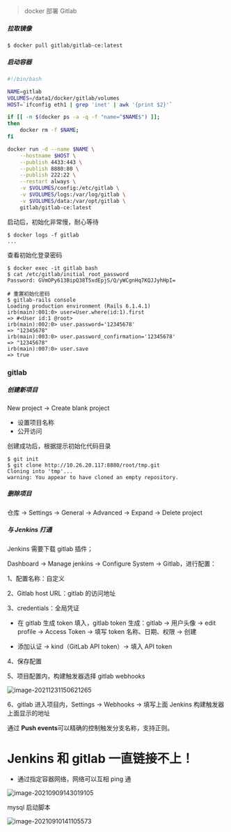 >  docker 部署 Gitlab



##### 拉取镜像

```shell
$ docker pull gitlab/gitlab-ce:latest
```



##### 启动容器

```bash 
#!/bin/bash

NAME=gitlab
VOLUMES=/data1/docker/gitlab/volumes
HOST=`ifconfig eth1 | grep 'inet' | awk '{print $2}'`

if [[ -n $(docker ps -a -q -f "name=^$NAME$") ]];
then
    docker rm -f $NAME;
fi

docker run -d --name $NAME \
    --hostname $HOST \
    --publish 4433:443 \
    --publish 8880:80 \
    --publish 222:22 \
    --restart always \
    -v $VOLUMES/config:/etc/gitlab \
    -v $VOLUMES/logs:/var/log/gitlab \
    -v $VOLUMES/data:/var/opt/gitlab \
    gitlab/gitlab-ce:latest  
```

启动后，初始化非常慢，耐心等待

```shell
$ docker logs -f gitlab
...
```

查看初始化登录密码

```shell
$ docker exec -it gitlab bash
$ cat /etc/gitlab/initial_root_password
Password: GVmOPy613BipQ38T5xdEpjS/Q/yWCgnHq7KQJJyhHpI=

# 重置初始化密码
$ gitlab-rails console
Loading production environment (Rails 6.1.4.1)
irb(main):001:0> user=User.where(id:1).first
=> #<User id:1 @root>
irb(main):002:0> user.password='12345678'
=> "12345678"
irb(main):003:0> user.password_confirmation='12345678'
=> "12345678"
irb(main):007:0> user.save
=> true
```



### gitlab

##### 创建新项目

 New project -> Create blank project    

- 设置项目名称
- 公开访问

创建成功后，根据提示初始化代码目录

```shell
$ git init
$ git clone http://10.26.20.117:8880/root/tmp.git
Cloning into 'tmp'...
warning: You appear to have cloned an empty repository.
```



##### 删除项目

仓库 -> Settings -> General -> Advanced -> Expand -> Delete project



##### 与 Jenkins 打通

Jenkins 需要下载 gitlab 插件；

Dashboard -> Manage jenkins -> Configure System -> Gitlab，进行配置：

1、配置名称：自定义

2、Gitlab host URL：gitlab 的访问地址

3、credentials：全局凭证

- 在 gitlab 生成 token 填入，gitlab token 生成：gitlab -> 用户头像 -> edit profile -> Access Token -> 填写 token 名称、日期、权限 -> 创建

- 添加认证 -> kind（GitLab API token）-> 填入 API token

4、保存配置

5、项目配置内，构建触发器选择 gitlab webhooks

![image-20211231150621265](https://gitee.com/abeelan/image-hosting-service/raw/master/img/image-20211231150621265.png)

6、gitlab 进入项目内，Settings -> Webhooks -> 填写上面 Jenkins 构建触发器上面显示的地址

通过 **Push events**可以精确的控制触发分支名称，支持正则。



# Jenkins 和 gitlab 一直链接不上！

- 通过指定容器网络，网络可以互相 ping 通

    



![image-20210909143019105](https://gitee.com/abeelan/image-hosting-service/raw/master/img/image-20210909143019105.png)



mysql 启动脚本

![image-20210910141105573](https://gitee.com/abeelan/image-hosting-service/raw/master/img/image-20210910141105573.png)

